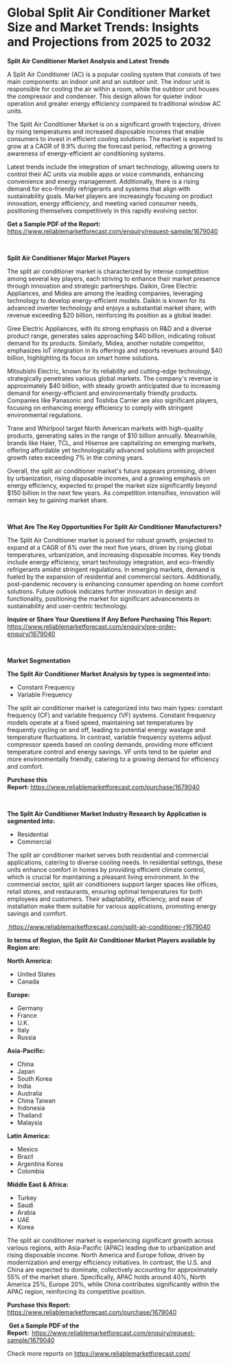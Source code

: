 <p><h1>Global Split Air Conditioner Market Size and Market Trends: Insights and Projections from 2025 to 2032</h1></p><p><strong>Split Air Conditioner Market Analysis and Latest Trends</strong></p>
<p><p>A Split Air Conditioner (AC) is a popular cooling system that consists of two main components: an indoor unit and an outdoor unit. The indoor unit is responsible for cooling the air within a room, while the outdoor unit houses the compressor and condenser. This design allows for quieter indoor operation and greater energy efficiency compared to traditional window AC units. </p><p>The Split Air Conditioner Market is on a significant growth trajectory, driven by rising temperatures and increased disposable incomes that enable consumers to invest in efficient cooling solutions. The market is expected to grow at a CAGR of 9.9% during the forecast period, reflecting a growing awareness of energy-efficient air conditioning systems. </p><p>Latest trends include the integration of smart technology, allowing users to control their AC units via mobile apps or voice commands, enhancing convenience and energy management. Additionally, there is a rising demand for eco-friendly refrigerants and systems that align with sustainability goals. Market players are increasingly focusing on product innovation, energy efficiency, and meeting varied consumer needs, positioning themselves competitively in this rapidly evolving sector.</p></p>
<p><strong>Get a Sample PDF of the Report:&nbsp;</strong> <a href="https://www.reliablemarketforecast.com/enquiry/request-sample/1679040?utm_campaign=2450&utm_medium=2&utm_source=Github&utm_content=ia&utm_term=24032025&utm_id=split-air-conditioner">https://www.reliablemarketforecast.com/enquiry/request-sample/1679040</a></p>
<p>&nbsp;</p>
<p><strong>Split Air Conditioner Major Market Players</strong></p>
<p><p>The split air conditioner market is characterized by intense competition among several key players, each striving to enhance their market presence through innovation and strategic partnerships. Daikin, Gree Electric Appliances, and Midea are among the leading companies, leveraging technology to develop energy-efficient models. Daikin is known for its advanced inverter technology and enjoys a substantial market share, with revenue exceeding $20 billion, reinforcing its position as a global leader.</p><p>Gree Electric Appliances, with its strong emphasis on R&D and a diverse product range, generates sales approaching $40 billion, indicating robust demand for its products. Similarly, Midea, another notable competitor, emphasizes IoT integration in its offerings and reports revenues around $40 billion, highlighting its focus on smart home solutions.</p><p>Mitsubishi Electric, known for its reliability and cutting-edge technology, strategically penetrates various global markets. The company's revenue is approximately $40 billion, with steady growth anticipated due to increasing demand for energy-efficient and environmentally friendly products. Companies like Panasonic and Toshiba Carrier are also significant players, focusing on enhancing energy efficiency to comply with stringent environmental regulations.</p><p>Trane and Whirlpool target North American markets with high-quality products, generating sales in the range of $10 billion annually. Meanwhile, brands like Haier, TCL, and Hisense are capitalizing on emerging markets, offering affordable yet technologically advanced solutions with projected growth rates exceeding 7% in the coming years.</p><p>Overall, the split air conditioner market's future appears promising, driven by urbanization, rising disposable incomes, and a growing emphasis on energy efficiency, expected to propel the market size significantly beyond $150 billion in the next few years. As competition intensifies, innovation will remain key to gaining market share.</p></p>
<p>&nbsp;</p>
<p><strong>What Are The Key Opportunities For Split Air Conditioner Manufacturers?</strong></p>
<p><p>The Split Air Conditioner market is poised for robust growth, projected to expand at a CAGR of 6% over the next five years, driven by rising global temperatures, urbanization, and increasing disposable incomes. Key trends include energy efficiency, smart technology integration, and eco-friendly refrigerants amidst stringent regulations. In emerging markets, demand is fueled by the expansion of residential and commercial sectors. Additionally, post-pandemic recovery is enhancing consumer spending on home comfort solutions. Future outlook indicates further innovation in design and functionality, positioning the market for significant advancements in sustainability and user-centric technology.</p></p>
<p><strong>Inquire or Share Your Questions If Any Before Purchasing This Report:</strong> <a href="https://www.reliablemarketforecast.com/enquiry/pre-order-enquiry/1679040?utm_campaign=2450&utm_medium=2&utm_source=Github&utm_content=ia&utm_term=24032025&utm_id=split-air-conditioner">https://www.reliablemarketforecast.com/enquiry/pre-order-enquiry/1679040</a></p>
<p>&nbsp;</p>
<p><strong>Market Segmentation</strong></p>
<p><strong>The Split Air Conditioner Market Analysis by types is segmented into:</strong></p>
<p><ul><li>Constant Frequency</li><li>Variable Frequency</li></ul></p>
<p><p>The split air conditioner market is categorized into two main types: constant frequency (CF) and variable frequency (VF) systems. Constant frequency models operate at a fixed speed, maintaining set temperatures by frequently cycling on and off, leading to potential energy wastage and temperature fluctuations. In contrast, variable frequency systems adjust compressor speeds based on cooling demands, providing more efficient temperature control and energy savings. VF units tend to be quieter and more environmentally friendly, catering to a growing demand for efficiency and comfort.</p></p>
<p><strong>Purchase this Report:&nbsp;</strong><a href="https://www.reliablemarketforecast.com/purchase/1679040?utm_campaign=2450&utm_medium=2&utm_source=Github&utm_content=ia&utm_term=24032025&utm_id=split-air-conditioner">https://www.reliablemarketforecast.com/purchase/1679040</a></p>
<p>&nbsp;</p>
<p><strong>The Split Air Conditioner Market Industry Research by Application is segmented into:</strong></p>
<p><ul><li>Residential</li><li>Commercial</li></ul></p>
<p><p>The split air conditioner market serves both residential and commercial applications, catering to diverse cooling needs. In residential settings, these units enhance comfort in homes by providing efficient climate control, which is crucial for maintaining a pleasant living environment. In the commercial sector, split air conditioners support larger spaces like offices, retail stores, and restaurants, ensuring optimal temperatures for both employees and customers. Their adaptability, efficiency, and ease of installation make them suitable for various applications, promoting energy savings and comfort.</p></p>
<p><a href="https://www.reliablemarketforecast.com/split-air-conditioner-r1679040?utm_campaign=2450&utm_medium=2&utm_source=Github&utm_content=ia&utm_term=24032025&utm_id=split-air-conditioner">&nbsp;https://www.reliablemarketforecast.com/split-air-conditioner-r1679040</a></p>
<p><strong>In terms of Region, the Split Air Conditioner Market Players available by Region are:</strong></p>
<p>
    <p> <strong> North America: </strong>
        <ul>
            <li>United States</li>
            <li>Canada</li>
        </ul>
        </p> 
    <p> <strong> Europe: </strong>
        <ul>
            <li>Germany</li>
            <li>France</li>
            <li>U.K.</li>
            <li>Italy</li>
            <li>Russia</li>
        </ul>
        </p> 
    <p> <strong> Asia-Pacific: </strong>
        <ul>
            <li>China</li>
            <li>Japan</li>
            <li>South Korea</li>
            <li>India</li>
            <li>Australia</li>
            <li>China Taiwan</li>
            <li>Indonesia</li>
            <li>Thailand</li>
            <li>Malaysia</li>
        </ul>
        </p> 
    <p> <strong> Latin America: </strong>
        <ul>
            <li>Mexico</li>
            <li>Brazil</li>
            <li>Argentina Korea</li>
            <li>Colombia</li>
        </ul>
        </p> 
    <p> <strong> Middle East & Africa: </strong>
        <ul>
            <li>Turkey</li>
            <li>Saudi</li>
            <li>Arabia</li>
            <li>UAE</li>
            <li>Korea</li>
        </ul>
    </p>
    </p>
<p><p>The split air conditioner market is experiencing significant growth across various regions, with Asia-Pacific (APAC) leading due to urbanization and rising disposable income. North America and Europe follow, driven by modernization and energy efficiency initiatives. In contrast, the U.S. and China are expected to dominate, collectively accounting for approximately 55% of the market share. Specifically, APAC holds around 40%, North America 25%, Europe 20%, while China contributes significantly within the APAC region, reinforcing its competitive position.</p></p>
<p><strong>Purchase this Report: </strong><a href="https://www.reliablemarketforecast.com/purchase/1679040?utm_campaign=2450&utm_medium=2&utm_source=Github&utm_content=ia&utm_term=24032025&utm_id=split-air-conditioner">https://www.reliablemarketforecast.com/purchase/1679040</a></p>
<p>&nbsp;<strong>Get a Sample PDF of the Report:&nbsp;&nbsp;</strong><a href="https://www.reliablemarketforecast.com/enquiry/request-sample/1679040?utm_campaign=2450&utm_medium=2&utm_source=Github&utm_content=ia&utm_term=24032025&utm_id=split-air-conditioner">https://www.reliablemarketforecast.com/enquiry/request-sample/1679040</a></p>
<p><strong></strong></p>
<p>Check more reports on <a href="https://www.reliablemarketforecast.com/?utm_campaign=2450&utm_medium=2&utm_source=Github&utm_content=ia&utm_term=24032025&utm_id=split-air-conditioner">https://www.reliablemarketforecast.com/</a></p>